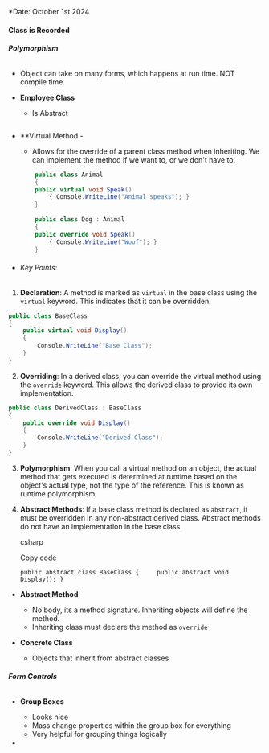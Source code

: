 *Date: October 1st 2024

#### Class is Recorded

 ###### **Polymorphism**
 - Object can take on many forms, which happens at run time. NOT compile time.  

- **Employee Class**
	- Is Abstract 
```cs

```

- **Virtual Method - 
	- Allows for the override of a parent class method when inheriting. We can implement the method if we want to, or we don't have to.

	```cs
		public class Animal 
		{ 
		public virtual void Speak() 
			{ Console.WriteLine("Animal speaks"); } 
		}
		
		public class Dog : Animal 
		{ 
		public override void Speak() 
			{ Console.WriteLine("Woof"); } 
		}
	```

- ######  Key Points:

1. **Declaration**: A method is marked as `virtual` in the base class using the `virtual` keyword. This indicates that it can be overridden.
```cs
public class BaseClass 
{ 
	public virtual void Display() 
	{ 
		Console.WriteLine("Base Class"); 
	} 
}
```
2. **Overriding**: In a derived class, you can override the virtual method using the `override` keyword. This allows the derived class to provide its own implementation.
```cs
public class DerivedClass : BaseClass 
{ 
	public override void Display() 
	{ 
		Console.WriteLine("Derived Class"); 
	} 
}
```
3. **Polymorphism**: When you call a virtual method on an object, the actual method that gets executed is determined at runtime based on the object's actual type, not the type of the reference. This is known as runtime polymorphism.

4. **Abstract Methods**: If a base class method is declared as `abstract`, it must be overridden in any non-abstract derived class. Abstract methods do not have an implementation in the base class.
    
    csharp
    
    Copy code
    
    `public abstract class BaseClass {     public abstract void Display(); }`

- **Abstract Method**
	- No body, its a method signature. Inheriting objects will define the method. 
	- Inheriting class must declare the method as `override` 

- **Concrete Class**
	- Objects that inherit from abstract classes  

###### **Form Controls**
- **Group Boxes**
	- Looks nice 
	- Mass change properties within the group box for everything 
	- Very helpful for grouping things logically  

-  